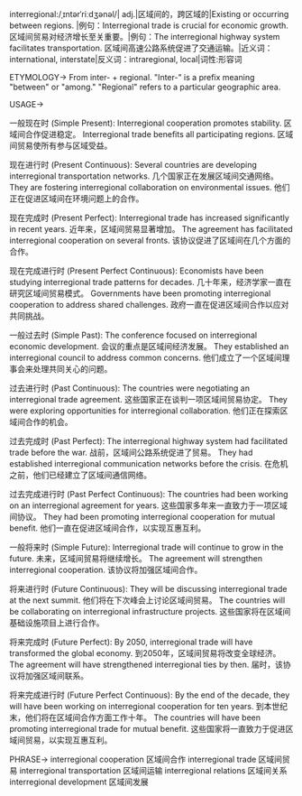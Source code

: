 interregional:/ˌɪntərˈriːdʒənəl/| adj.|区域间的，跨区域的|Existing or occurring between regions. |例句：Interregional trade is crucial for economic growth. 区域间贸易对经济增长至关重要。|例句：The interregional highway system facilitates transportation. 区域间高速公路系统促进了交通运输。|近义词：international, interstate|反义词：intraregional, local|词性:形容词


ETYMOLOGY->
From inter- + regional. "Inter-" is a prefix meaning "between" or "among." "Regional" refers to a particular geographic area.


USAGE->

一般现在时 (Simple Present):
Interregional cooperation promotes stability. 区域间合作促进稳定。
Interregional trade benefits all participating regions. 区域间贸易使所有参与区域受益。

现在进行时 (Present Continuous):
Several countries are developing interregional transportation networks.  几个国家正在发展区域间交通网络。
They are fostering interregional collaboration on environmental issues. 他们正在促进区域间在环境问题上的合作。

现在完成时 (Present Perfect):
Interregional trade has increased significantly in recent years. 近年来，区域间贸易显著增加。
The agreement has facilitated interregional cooperation on several fronts. 该协议促进了区域间在几个方面的合作。


现在完成进行时 (Present Perfect Continuous):
Economists have been studying interregional trade patterns for decades.  几十年来，经济学家一直在研究区域间贸易模式。
Governments have been promoting interregional cooperation to address shared challenges. 政府一直在促进区域间合作以应对共同挑战。


一般过去时 (Simple Past):
The conference focused on interregional economic development. 会议的重点是区域间经济发展。
They established an interregional council to address common concerns. 他们成立了一个区域间理事会来处理共同关心的问题。


过去进行时 (Past Continuous):
The countries were negotiating an interregional trade agreement. 这些国家正在谈判一项区域间贸易协定。
They were exploring opportunities for interregional collaboration. 他们正在探索区域间合作的机会。


过去完成时 (Past Perfect):
The interregional highway system had facilitated trade before the war. 战前，区域间公路系统促进了贸易。
They had established interregional communication networks before the crisis. 在危机之前，他们已经建立了区域间通信网络。


过去完成进行时 (Past Perfect Continuous):
The countries had been working on an interregional agreement for years. 这些国家多年来一直致力于一项区域间协议。
They had been promoting interregional cooperation for mutual benefit. 他们一直在促进区域间合作，以实现互惠互利。


一般将来时 (Simple Future):
Interregional trade will continue to grow in the future. 未来，区域间贸易将继续增长。
The agreement will strengthen interregional cooperation. 该协议将加强区域间合作。


将来进行时 (Future Continuous):
They will be discussing interregional trade at the next summit. 他们将在下次峰会上讨论区域间贸易。
The countries will be collaborating on interregional infrastructure projects. 这些国家将在区域间基础设施项目上进行合作。


将来完成时 (Future Perfect):
By 2050, interregional trade will have transformed the global economy. 到2050年，区域间贸易将改变全球经济。
The agreement will have strengthened interregional ties by then. 届时，该协议将加强区域间联系。


将来完成进行时 (Future Perfect Continuous):
By the end of the decade, they will have been working on interregional cooperation for ten years. 到本世纪末，他们将在区域间合作方面工作十年。
The countries will have been promoting interregional trade for mutual benefit. 这些国家将一直致力于促进区域间贸易，以实现互惠互利。



PHRASE->
interregional cooperation 区域间合作
interregional trade 区域间贸易
interregional transportation 区域间运输
interregional relations 区域间关系
interregional development 区域间发展
